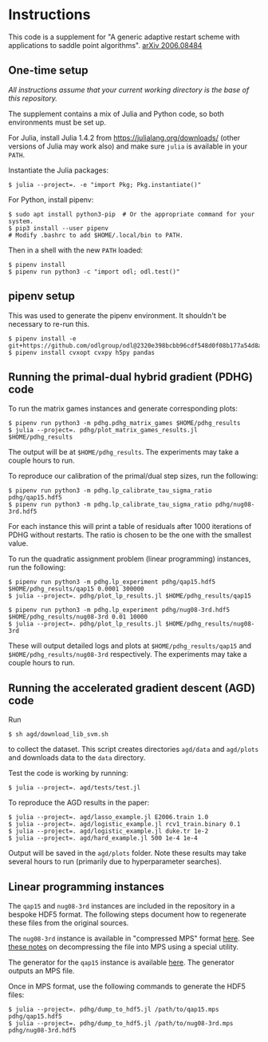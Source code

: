 # Instructions

This code is a supplement for "A generic adaptive restart scheme with
applications to saddle point algorithms". [arXiv 2006.08484](https://arxiv.org/abs/2006.08484)

## One-time setup

*All instructions assume that your current working directory is the base of this
repository.*

The supplement contains a mix of Julia and Python code, so both environments
must be set up.

For Julia, install Julia 1.4.2 from https://julialang.org/downloads/ (other versions of
Julia may work also) and make sure `julia` is available in your `PATH`.

Instantiate the Julia packages:

```
$ julia --project=. -e "import Pkg; Pkg.instantiate()"
```

For Python, install pipenv:

```
$ sudo apt install python3-pip  # Or the appropriate command for your system.
$ pip3 install --user pipenv
# Modify .bashrc to add $HOME/.local/bin to PATH.
```

Then in a shell with the new `PATH` loaded:

```
$ pipenv install
$ pipenv run python3 -c "import odl; odl.test()"
```

## pipenv setup

This was used to generate the pipenv environment. It shouldn't be necessary to
re-run this.

```
$ pipenv install -e git+https://github.com/odlgroup/odl@2320e398bcbb96cdf548d0f08b177a54d8ab7e7e#egg=odl[testing]
$ pipenv install cvxopt cvxpy h5py pandas
```

## Running the primal-dual hybrid gradient (PDHG) code

To run the matrix games instances and generate corresponding plots:

```
$ pipenv run python3 -m pdhg.pdhg_matrix_games $HOME/pdhg_results
$ julia --project=. pdhg/plot_matrix_games_results.jl $HOME/pdhg_results
```

The output will be at `$HOME/pdhg_results`. The experiments may take a couple
hours to run.

To reproduce our calibration of the primal/dual step sizes, run the following:

```
$ pipenv run python3 -m pdhg.lp_calibrate_tau_sigma_ratio pdhg/qap15.hdf5
$ pipenv run python3 -m pdhg.lp_calibrate_tau_sigma_ratio pdhg/nug08-3rd.hdf5
```

For each instance this will print a table of residuals after 1000 iterations of
PDHG without restarts. The ratio is chosen to be the one with the smallest
value.

To run the quadratic assignment problem (linear programming) instances, run the
following:

```
$ pipenv run python3 -m pdhg.lp_experiment pdhg/qap15.hdf5 $HOME/pdhg_results/qap15 0.0001 300000
$ julia --project=. pdhg/plot_lp_results.jl $HOME/pdhg_results/qap15
```

```
$ pipenv run python3 -m pdhg.lp_experiment pdhg/nug08-3rd.hdf5 $HOME/pdhg_results/nug08-3rd 0.01 10000
$ julia --project=. pdhg/plot_lp_results.jl $HOME/pdhg_results/nug08-3rd
```

These will output detailed logs and plots at `$HOME/pdhg_results/qap15` and
`$HOME/pdhg_results/nug08-3rd` respectively. The experiments may take a couple
hours to run.

## Running the accelerated gradient descent (AGD) code

Run

```
$ sh agd/download_lib_svm.sh
```

to collect the dataset. This script creates directories `agd/data` and
`agd/plots` and downloads data to the `data` directory.

Test the code is working by running:

```
$ julia --project=. agd/tests/test.jl
```

To reproduce the AGD results in the paper:

```
$ julia --project=. agd/lasso_example.jl E2006.train 1.0
$ julia --project=. agd/logistic_example.jl rcv1_train.binary 0.1
$ julia --project=. agd/logistic_example.jl duke.tr 1e-2
$ julia --project=. agd/hard_example.jl 500 1e-4 1e-4
```

Output will be saved in the `agd/plots` folder. Note these results may take
several hours to run (primarily due to hyperparameter searches).

## Linear programming instances

The `qap15` and `nug08-3rd` instances are included in the repository in a
bespoke HDF5 format. The following steps document how to regenerate these files
from the original sources.

The `nug08-3rd` instance is available in "compressed MPS" format
[here](http://plato.asu.edu/ftp/lptestset/nug/nug08-3rd.gz). See
[these notes](http://plato.asu.edu/ftp/lptestset/nug/00README) on decompressing
the file into MPS using a special utility.

The generator for the `qap15` instance is available
[here](http://www.netlib.org/lp/generators/qap/). The generator outputs an MPS
file.

Once in MPS format, use the following commands to generate the HDF5 files:

```
$ julia --project=. pdhg/dump_to_hdf5.jl /path/to/qap15.mps pdhg/qap15.hdf5
$ julia --project=. pdhg/dump_to_hdf5.jl /path/to/nug08-3rd.mps pdhg/nug08-3rd.hdf5
```
